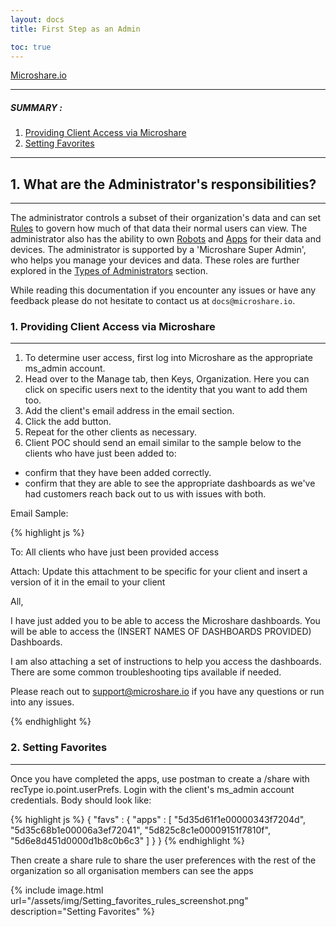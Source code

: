 ```yaml
---
layout: docs
title: First Step as an Admin

toc: true
---
```


[Microshare.io](https://microshare.io)

---------------------------------------

##### SUMMARY : 

1. [Providing Client Access via Microshare](./#1-part-A)
2. [Setting Favorites](./#2-part-2)


---------------------------------------

## 1. What are the Administrator's responsibilities?
---------------------------------------


The administrator controls a subset of their organization's data and can set [Rules](/docs/2/technical/microshare-platform/rules-guide/) to govern how much of that data their normal users can view. The administrator also has the ability to own [Robots](/docs/2/technical/microshare-platform-advanced/robots-guide/) and [Apps](/docs/2/technical/microshare-platform/dashboard-guide/) for their data and devices. The administrator is supported by a 'Microshare Super Admin', who helps you manage your devices and data. 
These roles are further explored in the [Types of Administrators](./#3-types-of-administrators) section.

While reading this documentation if you encounter any issues or have any feedback please do not hesitate to contact us at `docs@microshare.io`. 




### 1. Providing Client Access via Microshare
---------------------------------------

1. To determine user access, first log into Microshare as the appropriate ms_admin account. 
2. Head over to the Manage tab, then Keys, Organization. Here you can click on specific users next to the identity that you want to add them too.
3. Add the client's email address in the email section.
4. Click the add button.
5. Repeat for the other clients as necessary. 
6. Client POC should send an email similar to the sample below to the clients who have just been added to:
* confirm that they have been added correctly.
* confirm that they are able to see the appropriate dashboards as we've had customers reach back out to us with issues with both.

Email Sample: 

 
{% highlight js %}

To: All clients who have just been provided access 

Attach: Update this attachment to be specific for your client and insert a version of it in the email to your client  

All, 

 
I have just added you to be able to access the Microshare dashboards.  You will be able to access the (INSERT NAMES OF DASHBOARDS PROVIDED) Dashboards. 

I am also attaching a set of instructions to help you access the dashboards.  There are some common troubleshooting tips available if needed. 

 
Please reach out to support@microshare.io if you have any questions or run into any issues. 

{% endhighlight %}

### 2. Setting Favorites
---------------------------------------

Once you have completed the apps, use postman to create a /share with recType io.point.userPrefs. Login with the client's ms_admin account credentials.  Body should look like: 

{% highlight js %}
  { 
    "favs" : { 
      "apps" : 
        [ 
          "5d35d61f1e00000343f7204d", 
          "5d35c68b1e00006a3ef72041", 
          "5d825c8c1e00009151f7810f", 
          "5d6e8d451d0000d1b8c0b6c3" 
        ] 
    }
  } 
{% endhighlight %}

Then create a share rule to share the user preferences with the rest of the organization so all organisation members can see the apps

{% include image.html url="/assets/img/Setting_favorites_rules_screenshot.png" description="Setting Favorites" %}


